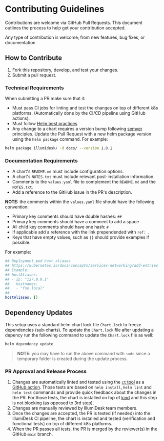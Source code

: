 # Contributing Guidelines

Contributions are welcome via GitHub Pull Requests. This document outlines the process to help get your contribution accepted.

Any type of contribution is welcome; from new features, bug fixes, or documentation.

## How to Contribute

1. Fork this repository, develop, and test your changes.
2. Submit a pull request.

### Technical Requirements

When submitting a PR make sure that it:

- Must pass CI jobs for linting and test the changes on top of different k8s platforms. (Automatically done by the CI/CD pipeline using GitHub actions).
- Must follow [Helm best practices](https://helm.sh/docs/chart_best_practices/).
- Any change to a chart requires a version bump following [semver](https://semver.org/) principles. Update the Pull Request with a new helm package version using the `helm package` command. For example:

```bash
helm package illumidesk/ -d docs/ --version 1.0.1
```

### Documentation Requirements

- A chart's `README.md` must include configuration options.
- A chart's `NOTES.txt` must include relevant post-installation information.
- Comments to the `values.yaml` file to complement the `README.md` and the `NOTES.txt`.
- Add a reference to the GitHub issue in the PR's description.

**NOTE:** the comments within the `values.yaml` file should have the following convention:

- Primary key comments should have double hashes: `##`
- Primary key comments should have a comment to add a space
- All child key comments should have one hash: `#`
- If applicable add a reference with the link prependended with `ref: `.
- Keys that have empty values, such as `{}` should provide examples if possible.

For example:

```yaml
## Deployment pod host aliases
## https://kubernetes.io/docs/concepts/services-networking/add-entries-to-pod-etc-hosts-with-host-aliases/
## Example:
## hostAliases:
## - ip: "127.0.0.1"
##   hostnames:
##   - "foo.local"
##
hostAliases: []
```

## Dependency Updates

This setup uses a standard helm chart lock file `Chart.lock` to freeze dependencies (sub-charts). To update the `Chart.lock` file after updating a depency run the following command to update the `Chart.lock` file as well:

```bash
helm dependency update
```

> **NOTE**: you may have to run the above command with `sudo` since a temporary folder is created during the update process.

### PR Approval and Release Process

1. Changes are automatically linted and tested using the [`ct` tool](https://github.com/helm/chart-testing) as a [GitHub action](https://github.com/helm/chart-testing-action). Those tests are based on `helm install`, `helm lint` and `helm test` commands and provide quick feedback about the changes in the PR. For those tests, the chart is installed on top of [kind](https://github.com/kubernetes-sigs/kind) and this step is not blocking (as opposed to 3rd step).
2. Changes are manually reviewed by IllumiDesk team members.
3. Once the changes are accepted, the PR is tested (if needed) into the IllumiDesk CI pipeline, the chart is installed and tested (verification and functional tests) on top of different k8s platforms.
4. When the PR passes all tests, the PR is merged by the reviewer(s) in the GitHub `main` branch.
